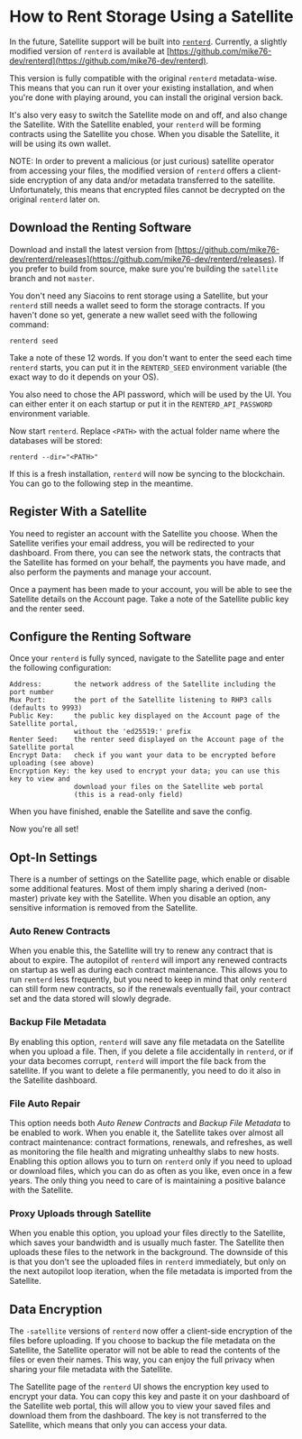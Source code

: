 # How to Rent Storage Using a Satellite

In the future, Satellite support will be built into [`renterd`](https://github.com/SiaFoundation/renterd). Currently, a slightly modified version of `renterd` is available at [https://github.com/mike76-dev/renterd](https://github.com/mike76-dev/renterd).

This version is fully compatible with the original `renterd` metadata-wise. This means that you can run it over your existing installation, and when you're done with playing around, you can install the original version back.

It's also very easy to switch the Satellite mode on and off, and also change the Satellite. With the Satellite enabled, your `renterd` will be forming contracts using the Satellite you chose. When you disable the Satellite, it will be using its own wallet.

NOTE: In order to prevent a malicious (or just curious) satellite operator from accessing your files, the modified version of `renterd` offers a client-side encryption of any data and/or metadata transferred to the satellite. Unfortunately, this means that encrypted files cannot be decrypted on the original `renterd` later on.

## Download the Renting Software

Download and install the latest version from [https://github.com/mike76-dev/renterd/releases](https://github.com/mike76-dev/renterd/releases). If you prefer to build from source, make sure you're building the `satellite` branch and not `master`.

You don't need any Siacoins to rent storage using a Satellite, but your `renterd` still needs a wallet seed to form the storage contracts. If you haven't done so yet, generate a new wallet seed with the following command:
```
renterd seed
```
Take a note of these 12 words. If you don't want to enter the seed each time `renterd` starts, you can put it in the `RENTERD_SEED` environment variable (the exact way to do it depends on your OS).

You also need to chose the API password, which will be used by the UI. You can either enter it on each startup or put it in the `RENTERD_API_PASSWORD` environment variable.

Now start `renterd`. Replace `<PATH>` with the actual folder name where the databases will be stored:
```
renterd --dir="<PATH>"
```
If this is a fresh installation, `renterd` will now be syncing to the blockchain. You can go to the following step in the meantime.

## Register With a Satellite

You need to register an account with the Satellite you choose. When the Satellite verifies your email address, you will be redirected to your dashboard. From there, you can see the network stats, the contracts that the Satellite has formed on your behalf, the payments you have made, and also perform the payments and manage your account.

Once a payment has been made to your account, you will be able to see the Satellite details on the Account page. Take a note of the Satellite public key and the renter seed.

## Configure the Renting Software

Once your `renterd` is fully synced, navigate to the Satellite page and enter the following configuration:
```
Address:        the network address of the Satellite including the port number
Mux Port:       the port of the Satellite listening to RHP3 calls (defaults to 9993)
Public Key:     the public key displayed on the Account page of the Satellite portal,
                without the 'ed25519:' prefix
Renter Seed:    the renter seed displayed on the Account page of the Satellite portal
Encrypt Data:   check if you want your data to be encrypted before uploading (see above)
Encryption Key: the key used to encrypt your data; you can use this key to view and
                download your files on the Satellite web portal
                (this is a read-only field)
```
When you have finished, enable the Satellite and save the config.

Now you're all set!

## Opt-In Settings

There is a number of settings on the Satellite page, which enable or disable some additional features. Most of them imply sharing a derived (non-master) private key with the Satellite. When you disable an option, any sensitive information is removed from the Satellite.

### Auto Renew Contracts
When you enable this, the Satellite will try to renew any contract that is about to expire. The autopilot of `renterd` will import any renewed contracts on startup as well as during each contract maintenance. This allows you to run `renterd` less frequently, but you need to keep in mind that only `renterd` can still form new contracts, so if the renewals eventually fail, your contract set and the data stored will slowly degrade.

### Backup File Metadata
By enabling this option, `renterd` will save any file metadata on the Satellite when you upload a file. Then, if you delete a file accidentally in `renterd`, or if your data becomes corrupt, `renterd` will import the file back from the satellite. If you want to delete a file permanently, you need to do it also in the Satellite dashboard.

### File Auto Repair
This option needs both _Auto Renew Contracts_ and _Backup File Metadata_ to be enabled to work. When you enable it, the Satellite takes over almost all contract maintenance: contract formations, renewals, and refreshes, as well as monitoring the file health and migrating unhealthy slabs to new hosts. Enabling this option allows you to turn on `renterd` only if you need to upload or download files, which you can do as often as you like, even once in a few years. The only thing you need to care of is maintaining a positive balance with the Satellite.

### Proxy Uploads through Satellite
When you enable this option, you upload your files directly to the Satellite, which saves your bandwidth and is usually much faster. The Satellite then uploads these files to the network in the background. The downside of this is that you don't see the uploaded files in `renterd` immediately, but only on the next autopilot loop iteration, when the file metadata is imported from the Satellite.

## Data Encryption

The `-satellite` versions of `renterd` now offer a client-side encryption of the files before uploading. If you choose to backup the file metadata on the Satellite, the Satellite operator will not be able to read the contents of the files or even their names. This way, you can enjoy the full privacy when sharing your file metadata with the Satellite.

The Satellite page of the `renterd` UI shows the encryption key used to encrypt your data. You can copy this key and paste it on your dashboard of the Satellite web portal, this will allow you to view your saved files and download them from the dashboard. The key is not transferred to the Satellite, which means that only you can access your data.